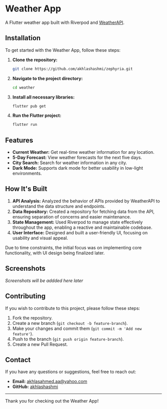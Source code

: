 # Weather App

A Flutter weather app built with Riverpod and [WeatherAPI](https://www.weatherapi.com/).

## Installation

To get started with the Weather App, follow these steps:

1. **Clone the repository:**
    ```bash
    git clone https://github.com/akhlashashmi/zephyria.git
    ```

2. **Navigate to the project directory:**
    ```bash
    cd weather
    ```

3. **Install all necessary libraries:**
    ```bash
    flutter pub get
    ```

4. **Run the Flutter project:**
    ```bash
    flutter run
    ```

## Features

- **Current Weather:** Get real-time weather information for any location.
- **5-Day Forecast:** View weather forecasts for the next five days.
- **City Search:** Search for weather information in any city.
- **Dark Mode:** Supports dark mode for better usability in low-light environments.

## How It's Built

1. **API Analysis:** Analyzed the behavior of APIs provided by WeatherAPI to understand the data structure and endpoints.
2. **Data Repository:** Created a repository for fetching data from the API, ensuring separation of concerns and easier maintenance.
3. **State Management:** Used Riverpod to manage state effectively throughout the app, enabling a reactive and maintainable codebase.
4. **User Interface:** Designed and built a user-friendly UI, focusing on usability and visual appeal.

Due to time constraints, the initial focus was on implementing core functionality, with UI design being finalized later.

## Screenshots

_Screenshots will be addded here later_

## Contributing

If you wish to contribute to this project, please follow these steps:

1. Fork the repository.
2. Create a new branch (`git checkout -b feature-branch`).
3. Make your changes and commit them (`git commit -m 'Add new feature'`).
4. Push to the branch (`git push origin feature-branch`).
5. Create a new Pull Request.

## Contact

If you have any questions or suggestions, feel free to reach out:

- **Email:** akhlasahmed.aa@yahoo.com
- **GitHub:** [akhlashashmi](https://github.com/akhlashashmi)

---

Thank you for checking out the Weather App!
